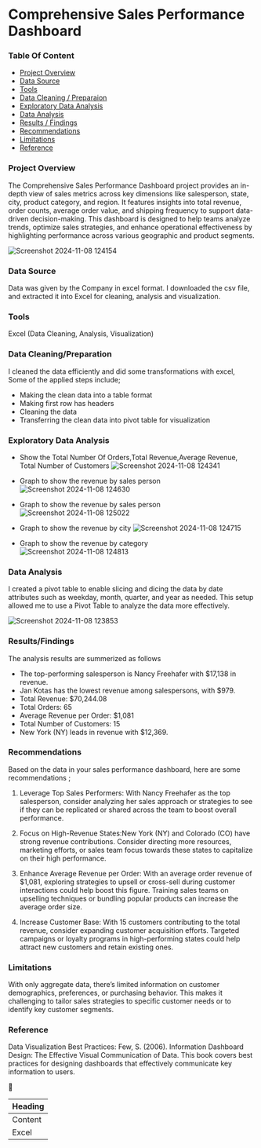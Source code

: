 # Comprehensive Sales Performance Dashboard

### Table Of Content
- [Project Overview](#project-overview)
- [Data Source](#data-source)
- [Tools](#tools)
- [Data Cleaning / Preparaion](#data-cleaning/preparation)
- [Exploratory Data Analysis](#exploratory-data-analysis)
- [Data Analysis](#data-analysis)
- [Results / Findings](#results/findings)
- [Recommendations](#recommendations)
- [Limitations](#limitations)
- [Reference](#reference)
 
 


### Project Overview

The Comprehensive Sales Performance Dashboard project provides an in-depth view of sales metrics across key dimensions like salesperson, state, city, product category, and region. It features insights into total revenue, order counts, average order value, and shipping frequency to support data-driven decision-making. This dashboard is designed to help teams analyze trends, optimize sales strategies, and enhance operational effectiveness by highlighting performance across various geographic and product segments.

![Screenshot 2024-11-08 124154](https://github.com/user-attachments/assets/dda93e26-5c18-46c5-baa5-e49cee47b21f)


### Data Source

Data was given by the Company in excel format. I downloaded the csv file, and extracted it into Excel for cleaning, analysis and visualization.

### Tools

Excel (Data Cleaning, Analysis, Visualization)

### Data Cleaning/Preparation

I cleaned the data efficiently and did some transformations with excel, Some of the applied steps include;
- Making the clean data into a table format
- Making first row has headers
- Cleaning the data
- Transferring the clean data into pivot table for visualization

### Exploratory Data Analysis

- Show the Total Number Of Orders,Total Revenue,Average Revenue, Total Number of Customers
  ![Screenshot 2024-11-08 124341](https://github.com/user-attachments/assets/84163b58-1a65-4959-90db-8a1d146da73e)

- Graph to show the revenue by sales person
![Screenshot 2024-11-08 124630](https://github.com/user-attachments/assets/f1178d9f-6c9a-4101-b416-52578ce1a57e)

  
- Graph to show the revenue by sales person
![Screenshot 2024-11-08 125022](https://github.com/user-attachments/assets/63247be0-5cfe-434a-82ca-cb544a2a62ab)

  
- Graph to show the revenue by city
![Screenshot 2024-11-08 124715](https://github.com/user-attachments/assets/fd04188b-2cc7-4062-8fd1-33bfd2364b2f)

  
- Graph to show the revenue by category
![Screenshot 2024-11-08 124813](https://github.com/user-attachments/assets/02e1df2a-54f5-458e-80fb-023e4da359a1)


### Data Analysis

I created a pivot table to enable slicing and dicing the data by date attributes such as weekday, month, quarter, and year as needed. This setup allowed me to use a Pivot Table to analyze the data more effectively.

![Screenshot 2024-11-08 123853](https://github.com/user-attachments/assets/23629d27-0ab8-4708-895b-73f63ad3f4ba)

### Results/Findings

The analysis results are summerized as follows

- The top-performing salesperson is Nancy Freehafer with $17,138 in revenue.
- Jan Kotas has the lowest revenue among salespersons, with $979.
- Total Revenue: $70,244.08
- Total Orders: 65
- Average Revenue per Order: $1,081
- Total Number of Customers: 15
- New York (NY) leads in revenue with $12,369.

### Recommendations

Based on the data in your sales performance dashboard, here are some recommendations ;

1. Leverage Top Sales Performers: With Nancy Freehafer as the top salesperson, consider analyzing her sales approach or strategies to see if they can be replicated or shared across the team to boost overall performance.

2. Focus on High-Revenue States:New York (NY) and Colorado (CO) have strong revenue contributions. Consider directing more resources, marketing efforts, or sales team focus towards these states to capitalize on their high performance.

3. Enhance Average Revenue per Order: With an average order revenue of $1,081, exploring strategies to upsell or cross-sell during customer interactions could help boost this figure. Training sales teams on upselling techniques or bundling popular products can increase the average order size.

4. Increase Customer Base: With 15 customers contributing to the total revenue, consider expanding customer acquisition efforts. Targeted campaigns or loyalty programs in high-performing states could help attract new customers and retain existing ones.

### Limitations

With only aggregate data, there’s limited information on customer demographics, preferences, or purchasing behavior. This makes it challenging to tailor sales strategies to specific customer needs or to identify key customer segments.

### Reference

Data Visualization Best Practices: Few, S. (2006). Information Dashboard Design: The Effective Visual Communication of Data. This book covers best practices for designing dashboards that effectively communicate key information to users.

🙂

|Heading|
|-------|
|Content|
|Excel|





